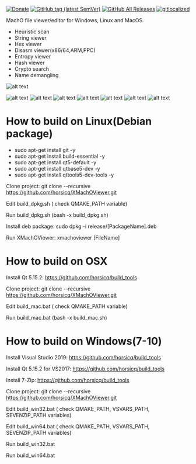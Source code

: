 [![Donate](https://img.shields.io/badge/Donate-PayPal-green.svg)](https://www.paypal.com/cgi-bin/webscr?cmd=_s-xclick&hosted_button_id=NF3FBD3KHMXDN)
[![GitHub tag (latest SemVer)](https://img.shields.io/github/tag/horsicq/XMachOViewer.svg)](https://github.com/horsicq/XMachOViewer/releases)
[![GitHub All Releases](https://img.shields.io/github/downloads/horsicq/XMachOViewer/total.svg)](https://github.com/horsicq/XMachOViewer/releases)
[![gitlocalized ](https://gitlocalize.com/repo/4736/whole_project/badge.svg)](https://gitlocalize.com/repo/4736/whole_project?utm_source=badge)

MachO file viewer/editor for Windows, Linux and MacOS.

- Heuristic scan
- String viewer
- Hex viewer
- Disasm viewer(x86/64,ARM,PPC)
- Entropy viewer
- Hash viewer
- Crypto search
- Name demangling

![alt text](https://github.com/horsicq/XMachOViewer/blob/master/mascots/xmachoviewer.png "Mascot")

![alt text](https://github.com/horsicq/XMachOViewer/blob/master/docs/1.png "1")
![alt text](https://github.com/horsicq/XMachOViewer/blob/master/docs/2.png "2")
![alt text](https://github.com/horsicq/XMachOViewer/blob/master/docs/3.png "3")
![alt text](https://github.com/horsicq/XMachOViewer/blob/master/docs/4.png "4")
![alt text](https://github.com/horsicq/XMachOViewer/blob/master/docs/5.png "5")
![alt text](https://github.com/horsicq/XMachOViewer/blob/master/docs/6.png "6")
![alt text](https://github.com/horsicq/XMachOViewer/blob/master/docs/7.png "7")

How to build on Linux(Debian package)
=======

- sudo apt-get install git -y
- sudo apt-get install build-essential -y
- sudo apt-get install qt5-default -y
- sudo apt-get install qtbase5-dev -y
- sudo apt-get install qttools5-dev-tools -y

Clone project: git clone --recursive https://github.com/horsicq/XMachOViewer.git

Edit build_dpkg.sh ( check QMAKE_PATH variable)

Run build_dpkg.sh (bash -x build_dpkg.sh)

Install deb package: sudo dpkg -i release/[PackageName].deb

Run XMachOViewer: xmachoviewer [FileName]

How to build on OSX
=======

Install Qt 5.15.2: https://github.com/horsicq/build_tools

Clone project: git clone --recursive https://github.com/horsicq/XMachOViewer.git

Edit build_mac.bat ( check QMAKE_PATH variable)

Run build_mac.bat (bash -x build_mac.sh)

How to build on Windows(7-10)
=======

Install Visual Studio 2019: https://github.com/horsicq/build_tools

Install Qt 5.15.2 for VS2017: https://github.com/horsicq/build_tools

Install 7-Zip: https://github.com/horsicq/build_tools

Clone project: git clone --recursive https://github.com/horsicq/XMachOViewer.git

Edit build_win32.bat ( check QMAKE_PATH, VSVARS_PATH, SEVENZIP_PATH variables)

Edit build_win64.bat ( check QMAKE_PATH, VSVARS_PATH, SEVENZIP_PATH variables)

Run build_win32.bat

Run build_win64.bat
